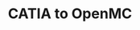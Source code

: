 ---
layout: project
title: "CATIA to OpenMC"
description: "I developed a software interface between Catia and OpenMC for NAAREA, enabling automated generation of nuclear simulation datasets from complex CAD geometries. The project involved creating a robust Python-based tool that can transform arbitrary mesh geometries into OpenMC-compatible nuclear simulation inputs, supporting various mesh types including tetrahedral and prismatic elements. The interface I designed allows seamless translation of geometric and material information, handling intricate details such as material compositions, temperature distributions, and boundary conditions. Crucially, the software was architected with a modular and extensible design, allowing for easy upgrades and future modifications. This approach ensures that the tool can be readily adapted to evolving simulation requirements and new geometric configurations. By developing a flexible data processing algorithm, the tool can generate precise neutron transport simulation inputs directly from Catia-produced meshes. A key achievement was implementing a comprehensive testing framework with four sophisticated test cases that validate the interface's capability to handle different geometric configurations and material compositions. The solution includes automated error logging, result generation scripts, and the ability to track neutronics simulation convergence indicators. The development prioritized software engineering best practices, ensuring portability across Windows and Linux platforms, minimal dependency on non-standard libraries, and full version control."
short_description: "I developed a Catia-OpenMC interface for NAAREA that automates the creation of nuclear simulation datasets from complex CAD geometries, supporting various mesh types and handling intricate material and boundary condition details. This robust, modular Python tool, built with software engineering best practices, ensures portability and simplifies future adaptations to evolving simulation needs."
start_date: 2022-06-01
end_date: 2022-09-31
client: "NAAREA"

---